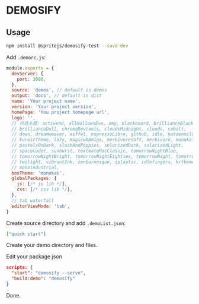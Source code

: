# DEMOSIFY

## Usage

```bash
npm install @spritejs/demosify-test --save-dev
```

Add `.demorc.js`:

```js
module.exports = {
  devServer: {
    port: 3000,
  },
  source: 'demos', // default is demos
  output: 'docs', // default is dist
  name: 'Your project name',
  version: 'Your project version',
  homePage: 'You project homepage url',
  logo: '',
  // 可选主题: active4d, allHallowsEve, amy, blackboard, brillianceBlack,
  // brillianceDull, chromeDevtools, cloudsMidnight, clouds, cobalt,
  // dawn, dreamweaver, eiffel, espressoLibre, github, idle, katzenmilch,
  // kuroirTheme, lazy, magicwbAmiga, merbivoreSoft, merbivore, monokai,
  // pastelsOnDark, slushAndPoppies, solarizedDark, solarizedLight,
  // spacecadet, sunburst, textmateMacClassic, tomorrowNightBlue,
  // tomorrowNightBright, tomorrowNightEighties, tomorrowNight, tomorrow,
  // twilight, vibrantInk, zenburnesque, iplastic, idlefingers, krtheme,
  // monoindustrial,
  boxTheme: 'monokai',
  globalPackages: {
    js: [/* js lib */],
    css: [/* css lib */],
  },
  // tab waterfall
  editorViewMode: 'tab',
}
```

Create source directory and add `.demoList.json`:

```json
["quick start"]
```

Create your demo directory and files.

Edit your package.json

```json
scripts: {
  "start": "demosify --serve",
  "build:demo": "demosify"
}
```

Done.

